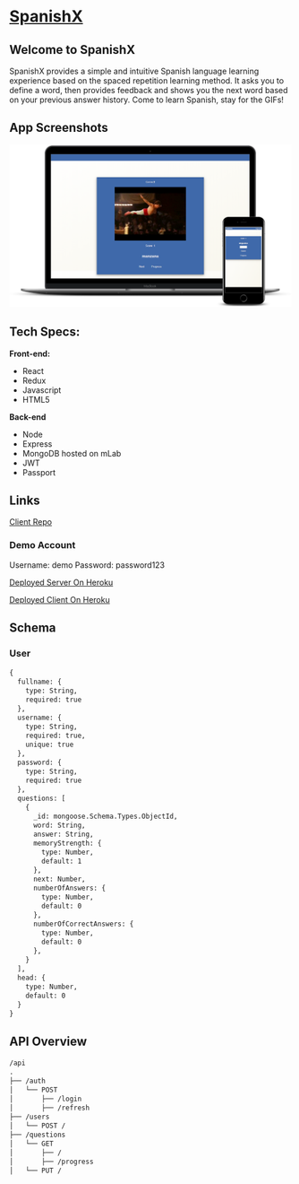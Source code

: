 # [SpanishX](https://spanish-x.herokuapp.com/)

## Welcome to SpanishX
SpanishX provides a simple and intuitive Spanish language learning experience based on the spaced repetition learning method. It asks you to define a word, then provides feedback and shows you the next word based on your previous answer history. Come to learn Spanish, stay for the GIFs!

## App Screenshots
![Device Screenshots](https://github.com/thinkful-ei26/spaced-repetition-client-codey-ethan/blob/master/spanishx-mockup.png)

## Tech Specs: 
**Front-end:**
- React
- Redux
- Javascript
- HTML5

**Back-end**
- Node
- Express
- MongoDB hosted on mLab
- JWT 
- Passport

## Links
[Client Repo](https://github.com/thinkful-ei26/spaced-repetition-client-codey-ethan)
### Demo Account
Username: demo
Password: password123

[Deployed Server On Heroku](https://srs-codey-ethan.herokuapp.com/)

[Deployed Client On Heroku](https://spanish-x.herokuapp.com/)


## Schema
### User
```
{
  fullname: {
    type: String,
    required: true
  },
  username: {
    type: String,
    required: true,
    unique: true
  },
  password: {
    type: String,
    required: true
  },
  questions: [
    {
      _id: mongoose.Schema.Types.ObjectId,
      word: String,
      answer: String,
      memoryStrength: {
        type: Number, 
        default: 1
      },
      next: Number,
      numberOfAnswers: {
        type: Number, 
        default: 0
      },
      numberOfCorrectAnswers: {
        type: Number, 
        default: 0
      },
    }
  ],
  head: {
    type: Number,
    default: 0
  }
}
```

## API Overview
```        
/api
.
├── /auth
│   └── POST
│       ├── /login
│       ├── /refresh
├── /users
│   └── POST /
├── /questions
│   └── GET 
│       ├── /
│       ├── /progress
│   └── PUT /
```
